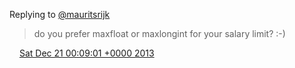 Replying to [@mauritsrijk](https://twitter.com/mauritsrijk/status/414024059572080640)

> do you prefer maxfloat or maxlongint for your salary limit? :\-\)

<img src="../../media/tweet.ico" width="12" /> [Sat Dec 21 00:09:01 +0000 2013](https://twitter.com/DromerDenker/status/414185704243994625)